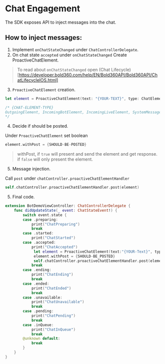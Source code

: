 # Chat Engagement
The SDK exposes API to inject messages into the chat.

## How to inject messages:

1. Implement `onChatStateChanged` under `ChatControllerDelegate`.
2. On chat state `accepted` under `onChatStateChanged` Create ProactiveChatElement.
>To read about `onChatStateChanged` open (Chat Lifecycle)[https://developer.bold360.com/help/EN/Bold360API/Bold360API/ChatLifecycleIOS.html]
3. `ProactiveChatElement` creation.

```swift
let element = ProactiveChatElement(text: "{YOUR-TEXT}", type: ChatElementType.{CHAT-ELEMENT-TYPE})

/* {CHAT-ELEMENT-TYPE}
OutgoingElement, IncomingBotElement, IncomingLiveElement, SystemMessageElement
*/
```

4. Decide if should be posted.

Under `ProactiveChatElement` set boolean

```swift
element.withPost = {SHOULD-BE-POSTED}
```

>withPost, 
>if `true` will present and send the element and get response.
>if `false` will only present the element.

5. Message injection.

Call `post` under `chatController.proactiveChatElementHandler`

```swift
self.chatController.proactiveChatElementHandler.post(element)
```

5. Final code.

```swift
extension BotDemoViewController: ChatControllerDelegate {
    func didUpdateState(_ event: ChatStateEvent!) {
        switch event.state {
        case .preparing:
            print("ChatPreparing")
            break
        case .started:
            print("ChatStarted")
        case .accepted:
            print("ChatAccepted")
             let element = ProactiveChatElement(text:"{YOUR-Text}", type: ChatElementType.{TYPE}) 
             element.withPost = {SHOULD-BE_POSTED}          
             self.chatController.proactiveChatElementHandler.post(element)
            break
        case .ending:
            print("ChatEnding")
            break
        case .ended:
            print("ChatEnded")
            break
        case .unavailable:
            print("ChatUnavailable")
            break
        case .pending:
            print("ChatPending")
            break
        case .inQueue:
            print("ChatInQueue")
            break
        @unknown default:
            break
        }
    }
}
```

